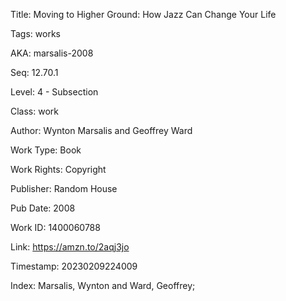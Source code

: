 Title:  Moving to Higher Ground: How Jazz Can Change Your Life

Tags:   works

AKA:    marsalis-2008

Seq:    12.70.1

Level:  4 - Subsection

Class:  work

Author: Wynton Marsalis and Geoffrey Ward

Work Type: Book

Work Rights: Copyright

Publisher: Random House

Pub Date: 2008

Work ID: 1400060788

Link:   https://amzn.to/2aqj3jo

Timestamp: 20230209224009

Index:  Marsalis, Wynton and Ward, Geoffrey; 
